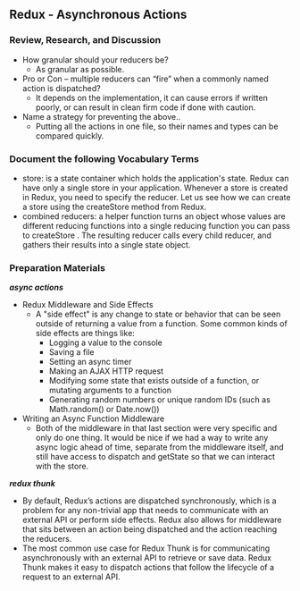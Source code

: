 ## Redux - Asynchronous Actions

### Review, Research, and Discussion
- How granular should your reducers be?
    - As granular as possible.
- Pro or Con – multiple reducers can “fire” when a commonly named action is dispatched?
    - It depends on the implementation, it can cause errors if written poorly, or can result in clean firm code if done with caution.
- Name a strategy for preventing the above..
    - Putting all the actions in one file, so their names and types can be compared quickly.

### Document the following Vocabulary Terms
- store: is a state container which holds the application's state. Redux can have only a single store in your application. Whenever a store is created in Redux, you need to specify the reducer. Let us see how we can create a store using the createStore method from Redux.
- combined reducers: a helper function turns an object whose values are different reducing functions into a single reducing function you can pass to createStore . The resulting reducer calls every child reducer, and gathers their results into a single state object.

### Preparation Materials
***async actions***                     
- Redux Middleware and Side Effects
    - A "side effect" is any change to state or behavior that can be seen outside of returning a value from a function. Some common kinds of side effects are things like:               
        - Logging a value to the console
        - Saving a file
        - Setting an async timer
        - Making an AJAX HTTP request
        - Modifying some state that exists outside of a function, or mutating arguments to a function
        - Generating random numbers or unique random IDs (such as Math.random() or Date.now())
- Writing an Async Function Middleware
    - Both of the middleware in that last section were very specific and only do one thing. It would be nice if we had a way to write any async logic ahead of time, separate from the middleware itself, and still have access to dispatch and getState so that we can interact with the store.

***redux thunk***
- By default, Redux’s actions are dispatched synchronously, which is a problem for any non-trivial app that needs to communicate with an external API or perform side effects. Redux also allows for middleware that sits between an action being dispatched and the action reaching the reducers.
- The most common use case for Redux Thunk is for communicating asynchronously with an external API to retrieve or save data. Redux Thunk makes it easy to dispatch actions that follow the lifecycle of a request to an external API.

